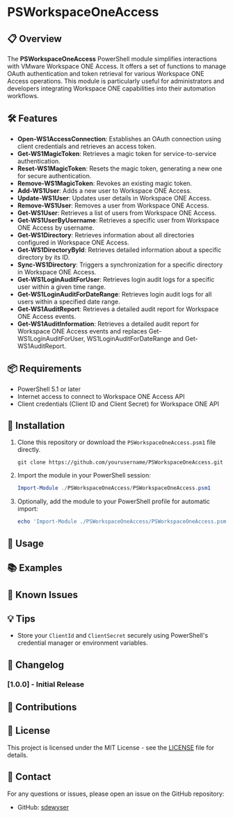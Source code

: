 
# PSWorkspaceOneAccess

## 📋 Overview
The **PSWorkspaceOneAccess** PowerShell module simplifies interactions with VMware Workspace ONE Access. It offers a set of functions to manage OAuth authentication and token retrieval for various Workspace ONE Access operations. This module is particularly useful for administrators and developers integrating Workspace ONE capabilities into their automation workflows.

## 🛠️ Features
- **Open-WS1AccessConnection**: Establishes an OAuth connection using client credentials and retrieves an access token.
- **Get-WS1MagicToken**: Retrieves a magic token for service-to-service authentication.
- **Reset-WS1MagicToken**: Resets the magic token, generating a new one for secure authentication.
- **Remove-WS1MagicToken**: Revokes an existing magic token.
- **Add-WS1User**: Adds a new user to Workspace ONE Access.
- **Update-WS1User**: Updates user details in Workspace ONE Access.
- **Remove-WS1User**: Removes a user from Workspace ONE Access.
- **Get-WS1User**: Retrieves a list of users from Workspace ONE Access.
- **Get-WS1UserByUsername**: Retrieves a specific user from Workspace ONE Access by username.
- **Get-WS1Directory**: Retrieves information about all directories configured in Workspace ONE Access.
- **Get-WS1DirectoryById**: Retrieves detailed information about a specific directory by its ID.
- **Sync-WS1Directory**: Triggers a synchronization for a specific directory in Workspace ONE Access.
- **Get-WS1LoginAuditForUser**: Retrieves login audit logs for a specific user within a given time range.
- **Get-WS1LoginAuditForDateRange**: Retrieves login audit logs for all users within a specified date range.
- **Get-WS1AuditReport**: Retrieves a detailed audit report for Workspace ONE Access events.
- **Get-WS1AuditInformation**: Retrieves a detailed audit report for Workspace ONE Access events and replaces Get-WS1LoginAuditForUser, WS1LoginAuditForDateRange and Get-WS1AuditReport.


## 📦 Requirements
- PowerShell 5.1 or later
- Internet access to connect to Workspace ONE Access API
- Client credentials (Client ID and Client Secret) for Workspace ONE API

## 🔧 Installation

1. Clone this repository or download the `PSWorkspaceOneAccess.psm1` file directly.

   ```shell
   git clone https://github.com/yourusername/PSWorkspaceOneAccess.git
   ```

2. Import the module in your PowerShell session:

   ```powershell
   Import-Module ./PSWorkspaceOneAccess/PSWorkspaceOneAccess.psm1
   ```

3. Optionally, add the module to your PowerShell profile for automatic import:

   ```powershell
   echo 'Import-Module ./PSWorkspaceOneAccess/PSWorkspaceOneAccess.psm1' >> $PROFILE
   ```

## 🚀 Usage

## 📚 Examples

## 🐞 Known Issues

## 💡 Tips
- Store your `ClientId` and `ClientSecret` securely using PowerShell's credential manager or environment variables.

## 📝 Changelog

### [1.0.0] - Initial Release

## 🤝 Contributions

## 📄 License
This project is licensed under the MIT License - see the [LICENSE](LICENSE) file for details.

## 💬 Contact
For any questions or issues, please open an issue on the GitHub repository:

- GitHub: [sdewyser](https://github.com/sdewyser)
